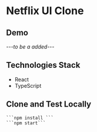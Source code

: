 # Netflix UI Clone

## Demo

_---to be a added---_

## Technologies Stack

- React
- TypeScript

## Clone and Test Locally

    ```npm install ```
    ```npm start```
